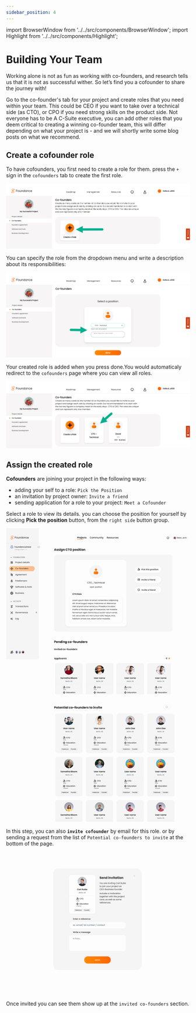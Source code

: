 ```yaml
---
sidebar_position: 4
---
```


import BrowserWindow from '../../src/components/BrowserWindow';
import Highlight from '../../src/components/Highlight';

# Building Your Team

Working alone is not as fun as working with co-founders, and research tells us that it is not as successful wither. So let’s find you a cofounder to share the journey with!

Go to the co-founder's tab for your project and create roles that you need within your team. This could be CEO if you want to take over a technical side (as CTO), or CPO if you need strong skills on the product side. Not everyone has to be A C-Suite executive, you can add other roles that you deem critical to creating a winning co-founder team, this will differ depending on what your project is - and we will shortly write some blog posts on what we recommend.

## Create a cofounder role

To have cofounders, you first need to create a role for them. press the `+` sign in the `cofounders` tab to create the first role.
<BrowserWindow url="https://app.foundance.org/dashboard/roadmap/founders/[project-id]">

![Add Cofounder Role](/img/4-add-cofounder-role.jpg "Add Cofounder Role")
</BrowserWindow>

You can specify the role from the dropdown menu and write a description about its responsibilities:
<BrowserWindow url="https://app.foundance.org/dashboard/roadmap/founders/[project-id]/create-role">

![Cofounder Details Form](/img/4-cofounder-details-form.jpg "Cofounder Details Form")
</BrowserWindow>

Your created role is added when you press <Highlight>done</Highlight>.You would automaticaly redirect to the `cofounders` page where you can view all roles.

<BrowserWindow url="https://app.foundance.org/dashboard/roadmap/founders/[project-id]">

![Cofounder Added](/img/4-cofounder-role-added.jpg "Cofounder Added")
</BrowserWindow>

## Assign the created role

**Cofounders** are joining your project in the following ways:

- adding your self to a role: `Pick the Position`
- an invitation by project owner: `Invite a friend`
- sending application for a role to your project: `Meet a Cofounder`

Select a role to view its details. you can choose the position for yourself by clicking **Pick the position** button, from the `right side` button group.

<BrowserWindow url="https://app.foundance.org/dashboard/roadmap/founders/[project-id]/[role-id]">

![Role Assignment](/img/4-project-role.png "Role Assignment")
</BrowserWindow>

In this step, you can also **`invite cofounder`** by email for this role. or by sending a request from the list of `Potential co-founders to invite` at the bottom of the page.

<BrowserWindow url="https://app.foundance.org/dashboard/roadmap/founders/[project-id]/[role-id]">

![Send Invitation](/img/4-send-invitation.png "Send Invitation")
</BrowserWindow>

Once invited you can see them show up at the `invited co-founders` section.
